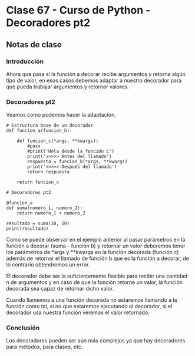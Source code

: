 # Clase 67 - Curso de Python - Decoradores pt2

## Notas de clase

### Introducción
Ahora que pasa si la función a decorar recibe argumentos y retorna algún tipo de valor, en esos casos debemos adaptar a nuestro decorador para que pueda trabajar argumentos y retornar valores.

### Decoradores pt2

Veamos como podemos hacer la adaptación.

```
# Estructura base de un decorador
def funcion_a(funcion_b):

    def funcion_c(*args, **kwargs):
        #pass
        #print('Hola desde la función c')
        print('>>>>> Antes del llamado')
        respuesta = funcion_b(*args, **kwargs)
        print('>>>>> Después del llamado')
        return respuesta
    
    return funcion_c

# Decoradores pt2

@funcion_a
def suma(numero_1, numero_2):
    return numero_1 + numero_2

resultado = suma(10, 50)
print(resultado)
```

Como se puede observar en el ejemplo anterior al pasar parámetros en la función a decorar (suma - función b) y retornar un valor deberemos tener los parámetros de *args y **kwargs en la función decorada (función c) además de retornar el llamado de función b que es la función a decorar, de lo contrario obtendremos un error.

El decorador debe ser la suficientemente flexible para recibir una cantidad n de argumentos y en caso de que la función retorne un valor, la función decorada sea capaz de retornar dicho valor.

Cuando llamemos a una función decorada no estaremos llamando a la función como tal, si no que estaremos ejecutando al decorador, si el decorador usa nuestra función veremos el valor retornado.


### Conclusión 

Los decoradores pueden ser aún más complejos ya que hay decoradores para métodos, para clases, etc.